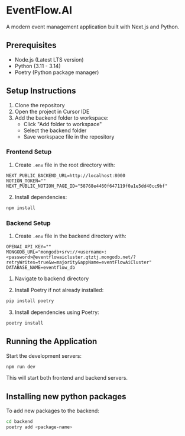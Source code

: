 # EventFlow.AI

A modern event management application built with Next.js and Python.

## Prerequisites

- Node.js (Latest LTS version)
- Python (3.11 - 3.14)
- Poetry (Python package manager)

## Setup Instructions

1. Clone the repository
2. Open the project in Cursor IDE
3. Add the backend folder to workspace:
   - Click "Add folder to workspace"
   - Select the backend folder
   - Save workspace file in the repository

### Frontend Setup

1. Create `.env` file in the root directory with:
```
NEXT_PUBLIC_BACKEND_URL=http://localhost:8000
NOTION_TOKEN=""
NEXT_PUBLIC_NOTION_PAGE_ID="58768e4460f647119f0a1e5dd40cc9bf"
```

2. Install dependencies:
```bash
npm install
```

### Backend Setup

1. Create `.env` file in the backend directory with:

```
OPENAI_API_KEY=""
MONGODB_URL="mongodb+srv://<username>:<password>@eventflowaicluster.qtztj.mongodb.net/?retryWrites=true&w=majority&appName=eventFlowAiCluster"
DATABASE_NAME=eventflow_db

```

1. Navigate to backend directory

2. Install Poetry if not already installed:
```bash
pip install poetry
```

3. Install dependencies using Poetry:
```bash
poetry install
```

## Running the Application

Start the development servers:
```bash
npm run dev
```

This will start both frontend and backend servers.

## Installing new python packages

To add new packages to the backend:
```bash
cd backend
poetry add <package-name>
```
